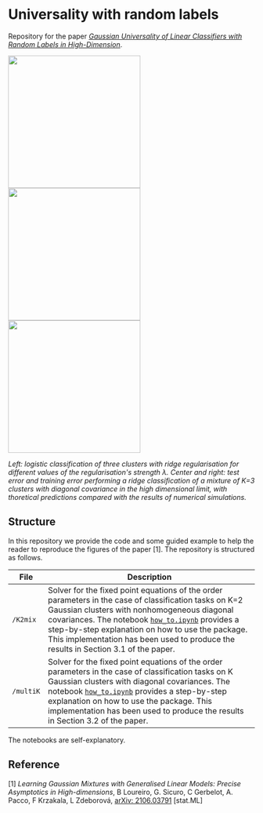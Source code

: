 # Universality with random labels
Repository for the paper [*Gaussian Universality of Linear Classifiers with Random Labels in High-Dimension*](https://arxiv.org/abs/XXXX.XXXX).

<p float="left">
  <img src="https://github.com/gsicuro/GaussMixtureProject/blob/main/plots/animation_logistic.gif" height="270" />
  <img src="https://github.com/gsicuro/GaussMixtureProject/blob/main/plots/GenErr.jpg" height="270">
  <img src="https://github.com/gsicuro/GaussMixtureProject/blob/main/plots/TrainErr.jpg" height="270">
</p>

*Left: logistic classification of three clusters with ridge regularisation for different values of the regularisation's strength λ. Center and right: test error and training error performing a ridge classification of a mixture of K=3 clusters with diagonal covariance in the high dimensional limit, with thoretical predictions compared with the results of numerical simulations.*

## Structure

In this repository we provide the code and some guided example to help the reader to reproduce the figures of the paper [1]. The repository is structured as follows.

| File                          | Description                                                                                                                                                    |
|-------------------------------|----------------------------------------------------------------------------------------------------------------------------------------------------------------|
| ```/K2mix``` | Solver for the fixed point equations of the order parameters in the case of classification tasks on K=2 Gaussian clusters with nonhomogeneous diagonal covariances. The notebook [```how_to.ipynb```](https://github.com/gsicuro/GaussMixtureProject/blob/main/K2mix/how_to.ipynb) provides a step-by-step explanation on how to use the package. This implementation has been used to produce the results in Section 3.1 of the paper.           |
| ```/multiK``` | Solver for the fixed point equations of the order parameters in the case of classification tasks on K Gaussian clusters with diagonal covariances. The notebook [```how_to.ipynb```](https://github.com/gsicuro/GaussMixtureProject/blob/main/multiK/how_to.ipynb) provides a step-by-step explanation on how to use the package. This implementation has been used to produce the results in Section 3.2 of the paper.                                     |

The notebooks are self-explanatory.

## Reference

[1] *Learning Gaussian Mixtures with Generalised Linear Models: Precise Asymptotics in High-dimensions*,
B Loureiro, G. Sicuro, C Gerbelot, A. Pacco, F Krzakala, L Zdeborová, [arXiv: 2106.03791](https://arxiv.org/abs/2106.03791) [stat.ML]
